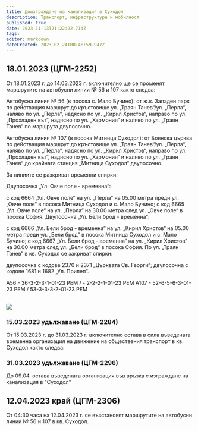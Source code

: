 ```yaml
---
title: Доизграждане на канализация в Суходол
description: Транспорт, инфраструктура и мобилност
published: true
date: 2023-11-13T21:22:22.714Z
tags: 
editor: markdown
dateCreated: 2023-02-24T08:48:59.947Z
---
```



## 18.01.2023 (ЦГМ-2252)

От 18.01.2023 г. до 14.03.2023 г. включително ще се променят маршрутите на автобусни линии № 56 и 107 както следва:

Автобусна линия № 56 (в посока с. Мало Бучино): от ж.к. Западен парк по действащия маршрут до кръстовище ул. „Траян Танев“/ул. „Перла“, наляво по ул. „Перла“, надясно по ул. „Кирил Христов“, направо по ул. „Прохладен кът“, надясно по ул. „Хармония“ и наляво по ул. „Траян Танев“ по маршрута двупосочно.

Автобусна линия № 107 (в посока Митница Суходол): от Боянска църква по действащия маршрут до кръстовище ул. „Траян Танев“/ул. „Перла“, наляво по ул. „Перла“, надясно по ул. „Кирил Христов“, направо по ул. „Прохладен кът“, надясно по ул. „Хармония“ и наляво по ул. „Траян Танев“ до крайната станция „Митница Суходол“ двупосочно.

За линиите се разкриват временни спирки:

Двупосочна „Ул. Овче поле - временна“:

с код 6664 „Ул. Овче поле“ на ул. „Перла“ на 05.00 метра преди ул. „Овче поле“ в посока Митница Суходол и с. Мало Бучино;
с код 6665 „Ул. Овче поле“ на ул. „Перла“ на 30.00 метра след ул. „Овче поле“ в посока София.
Двупосочна „Ул. Бели брод - временна“:

с код 6666 „Ул. Бели брод - временна“ на ул. „Кирил Христов“ на 05.00 метра преди ул. „Бели брод“ в посока Митница Суходол и с. Мало Бучино;
с код 6667 „Ул. Бели брод - временна“ на ул. „Кирил Христов“ на 30.00 метра след ул. „Бели брод“ в посока София.
По ул. „Траян Танев“ в кв. Суходол се закриват спирки:

двупосочна с кодове 2370 и 2371 „Църквата Св. Георги“;
двупосочна с кодове 1681 и 1682 „Ул. Прилеп“.

A56 -  36-3-2-3-1-01-23 РЕМ / - 2-2-2-1-01-23 РЕМ
A107 - 52-6-5-6-3-01-23 РЕМ / 53-3-3-3-2-01-23 РЕМ 

<br><img src="https://drive.google.com/uc?id=1FlsRxY_6PQz5R5yRfI_CNFcN7CUvbFyW">




### 15.03.2023 удължаване (ЦГМ-2284)
 
От 15.03.2023 г. до 31.03.2023 г. включително остава в сила въведената временна организация на движение на обществения транспорт в кв. Суходол както следва:

### 31.03.2023  удължаване (ЦГМ-2296)

До 09.04. остава въведената организация във връзка с изграждане на канализация в "Суходол"

## 12.04.2023 край (ЦГМ-2306)

От 04:30 часа на 12.04.2023 г. се възстановят маршрутите на автобусни линии № 56 и 107 в кв. Суходол.